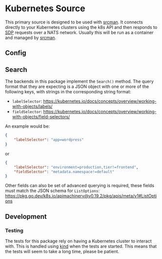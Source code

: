 # Kubernetes Source

This primary source is designed to be used with [srcman](https://github.com/dylanratcliffe/srcman). It connects directly to your Kubernetes clusters using the k8s API and then responds to [SDP](https://github.com/dylanratcliffe/sdp) requests over a NATS network. Usually this will be run as a container and managed by [srcman](https://github.com/dylanratcliffe/srcman).

## Config



## Search

The backends in this package implement the `Search()` method. The query format that they are expecting is a JSON object with one or more of the following keys, with strings in the corresponding string format:

* `labelSelector`: https://kubernetes.io/docs/concepts/overview/working-with-objects/labels/
* `fieldSelector`: https://kubernetes.io/docs/concepts/overview/working-with-objects/field-selectors/

An example would be:

```json
{
    "labelSelector": "app=wordpress"
}
```

or

```json
{
    "labelSelector": "environment=production,tier!=frontend",
    "fieldSelector": "metadata.namespace!=default"
}
```

Other fields can also be set of advanced querying is required, these fields must match the JSON schema for `ListOptions`: https://pkg.go.dev/k8s.io/apimachinery@v0.19.2/pkg/apis/meta/v1#ListOptions

## Development

### Testing

The tests for this package rely on having a Kubernetes cluster to interact with. This is handled using [kind](https://github.com/kubernetes-sigs/kind) when the tests are started. This means that the tests will seem to take a long time, please be patient.
